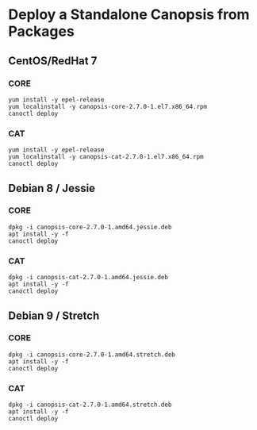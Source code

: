 # Deploy a Standalone Canopsis from Packages

## CentOS/RedHat 7

### CORE

```
yum install -y epel-release
yum localinstall -y canopsis-core-2.7.0-1.el7.x86_64.rpm
canoctl deploy
```

### CAT

```
yum install -y epel-release
yum localinstall -y canopsis-cat-2.7.0-1.el7.x86_64.rpm
canoctl deploy
```

## Debian 8 / Jessie

### CORE

```
dpkg -i canopsis-core-2.7.0-1.amd64.jessie.deb
apt install -y -f
canoctl deploy
```

### CAT

```
dpkg -i canopsis-cat-2.7.0-1.amd64.jessie.deb
apt install -y -f
canoctl deploy
```

## Debian 9 / Stretch

### CORE

```
dpkg -i canopsis-core-2.7.0-1.amd64.stretch.deb
apt install -y -f
canoctl deploy
```

### CAT

```
dpkg -i canopsis-cat-2.7.0-1.amd64.stretch.deb
apt install -y -f
canoctl deploy
```
